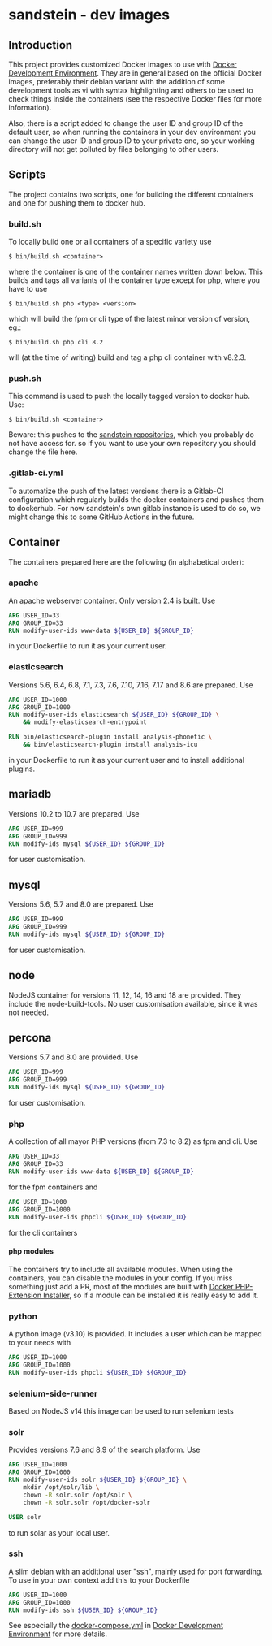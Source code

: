# sandstein - dev images

## Introduction
This project provides customized Docker images to use with 
[Docker Development Environment](https://github.com/sandstein/docker-dev-environment). They are in general based on the 
official Docker images, preferably their debian variant with the addition of some development tools as vi with syntax highlighting 
and others to be used to check things inside the containers (see the respective Docker files for more information).

Also, there is a script added to change the user ID and group ID of the default user, so when running the containers in your 
dev environment you can change the user ID and group ID to your private one, so your working directory will not get polluted by
files belonging to other users.

## Scripts

The project contains two scripts, one for building the different containers and one for pushing them to docker hub.
### build.sh
To locally build one or all containers of a specific variety use
```shell
$ bin/build.sh <container>
```
where the container is one of the container names written down below. This builds and tags
all variants of the container type except for php, where you have to use
```shell
$ bin/build.sh php <type> <version>
```
which will build the fpm or cli type of the latest minor version of version, eg.:
```shell
$ bin/build.sh php cli 8.2
```
will (at the time of writing) build and tag a php cli container with v8.2.3.

### push.sh
This command is used to push the locally tagged version to docker hub. Use:

```shell
$ bin/build.sh <container>
```
Beware: this pushes to the [sandstein repositories](https://hub.docker.com/orgs/sandstein/repositories), 
which you probably do not have access for. so if you want to use your own repository you should change
the file here.

### .gitlab-ci.yml
To automatize the push of the latest versions there is a Gitlab-CI configuration which regularly builds the
docker containers and pushes them to dockerhub.
For now sandstein's own gitlab instance is used to do so, we might change this to some GitHub Actions in the future.

## Container

The containers prepared here are the following (in alphabetical order):

### apache
An apache webserver container. Only version 2.4 is built. Use

```dockerfile
ARG USER_ID=33
ARG GROUP_ID=33
RUN modify-user-ids www-data ${USER_ID} ${GROUP_ID}
```
in your Dockerfile to run it as your current user.

### elasticsearch
Versions 5.6, 6.4, 6.8, 7.1, 7.3, 7.6, 7.10, 7.16, 7.17 and 8.6 are prepared. Use

```dockerfile
ARG USER_ID=1000
ARG GROUP_ID=1000
RUN modify-user-ids elasticsearch ${USER_ID} ${GROUP_ID} \
    && modify-elasticsearch-entrypoint

RUN bin/elasticsearch-plugin install analysis-phonetic \
    && bin/elasticsearch-plugin install analysis-icu
```
in your Dockerfile to run it as your current user and to install additional plugins.

## mariadb

Versions 10.2 to 10.7 are prepared. Use

```dockerfile
ARG USER_ID=999
ARG GROUP_ID=999
RUN modify-ids mysql ${USER_ID} ${GROUP_ID}
```
for user customisation.

## mysql

Versions 5.6, 5.7 and 8.0 are prepared. Use

```dockerfile
ARG USER_ID=999
ARG GROUP_ID=999
RUN modify-ids mysql ${USER_ID} ${GROUP_ID}
```
for user customisation.

## node
NodeJS container for versions 11, 12, 14, 16 and 18 are provided. They include the node-build-tools. No user customisation
available, since it was not needed.

## percona

Versions 5.7 and 8.0 are provided. Use

```dockerfile
ARG USER_ID=999
ARG GROUP_ID=999
RUN modify-ids mysql ${USER_ID} ${GROUP_ID}
```
for user customisation.

### php
A collection of all mayor PHP versions (from 7.3 to 8.2) as fpm and cli. Use

```dockerfile
ARG USER_ID=33
ARG GROUP_ID=33
RUN modify-user-ids www-data ${USER_ID} ${GROUP_ID}
```

for the fpm containers and

```dockerfile
ARG USER_ID=1000
ARG GROUP_ID=1000
RUN modify-user-ids phpcli ${USER_ID} ${GROUP_ID}
```
for the cli containers

#### php modules
The containers try to include all available modules. When using the containers, you can disable
the modules in your config. If you miss something just add a PR, most of the modules are built with 
[Docker PHP-Extension Installer](https://github.com/mlocati/docker-php-extension-installer), so if a module can be
installed it is really easy to add it.

### python
A python image (v3.10) is provided. It includes a user which can be mapped to your needs with
```dockerfile
ARG USER_ID=1000
ARG GROUP_ID=1000
RUN modify-user-ids phpcli ${USER_ID} ${GROUP_ID} 
``` 

### selenium-side-runner
Based on NodeJS v14 this image can be used to run selenium tests

### solr
Provides versions 7.6 and 8.9 of the search platform. Use

```dockerfile
ARG USER_ID=1000
ARG GROUP_ID=1000
RUN modify-user-ids solr ${USER_ID} ${GROUP_ID} \
    mkdir /opt/solr/lib \
    chown -R solr.solr /opt/solr \
    chown -R solr.solr /opt/docker-solr

USER solr
```
to run solar as your local user.

### ssh
A slim debian with an additional user "ssh", mainly used for port forwarding. To use in your own context
add this to your Dockerfile

```dockerfile
ARG USER_ID=1000
ARG GROUP_ID=1000
RUN modify-ids ssh ${USER_ID} ${GROUP_ID}
```

See especially the [docker-compose.yml](https://github.com/sandstein/docker-dev-environment/blob/7355445575f2ae650941bbf0bdb4f1ad699303e6/docker-compose.yml#L610)
in [Docker Development Environment](https://github.com/sandstein/docker-dev-environment) for more details.


